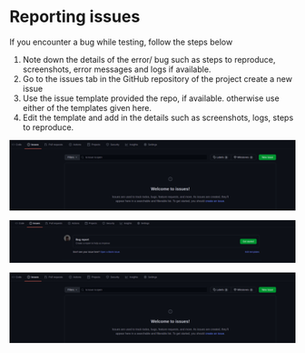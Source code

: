 # Reporting issues
If you encounter a bug while testing, follow the steps below
1.  Note down the details of the error/ bug such as steps to reproduce, screenshots, error messages and logs if available.
2.  Go to the issues tab in the GitHub repository of the project create a new issue  
3.  Use the issue template provided the repo, if available. otherwise use either of the templates given here.  
4.  Edit the template and add in the details such as screenshots, logs, steps to reproduce.   

![](images/Screenshot%20from%202021-05-21%2023-07-53.png)

![](images/Screenshot%20from%202021-05-21%2023-07-44.png)

![](images/Screenshot%20from%202021-05-21%2023-07-53.png)
